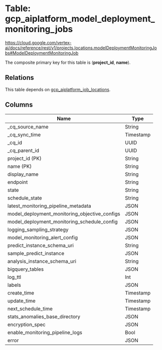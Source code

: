 # Table: gcp_aiplatform_model_deployment_monitoring_jobs

https://cloud.google.com/vertex-ai/docs/reference/rest/v1/projects.locations.modelDeploymentMonitoringJobs#ModelDeploymentMonitoringJob

The composite primary key for this table is (**project_id**, **name**).

## Relations

This table depends on [gcp_aiplatform_job_locations](gcp_aiplatform_job_locations).

## Columns

| Name          | Type          |
| ------------- | ------------- |
|_cq_source_name|String|
|_cq_sync_time|Timestamp|
|_cq_id|UUID|
|_cq_parent_id|UUID|
|project_id (PK)|String|
|name (PK)|String|
|display_name|String|
|endpoint|String|
|state|String|
|schedule_state|String|
|latest_monitoring_pipeline_metadata|JSON|
|model_deployment_monitoring_objective_configs|JSON|
|model_deployment_monitoring_schedule_config|JSON|
|logging_sampling_strategy|JSON|
|model_monitoring_alert_config|JSON|
|predict_instance_schema_uri|String|
|sample_predict_instance|JSON|
|analysis_instance_schema_uri|String|
|bigquery_tables|JSON|
|log_ttl|Int|
|labels|JSON|
|create_time|Timestamp|
|update_time|Timestamp|
|next_schedule_time|Timestamp|
|stats_anomalies_base_directory|JSON|
|encryption_spec|JSON|
|enable_monitoring_pipeline_logs|Bool|
|error|JSON|
